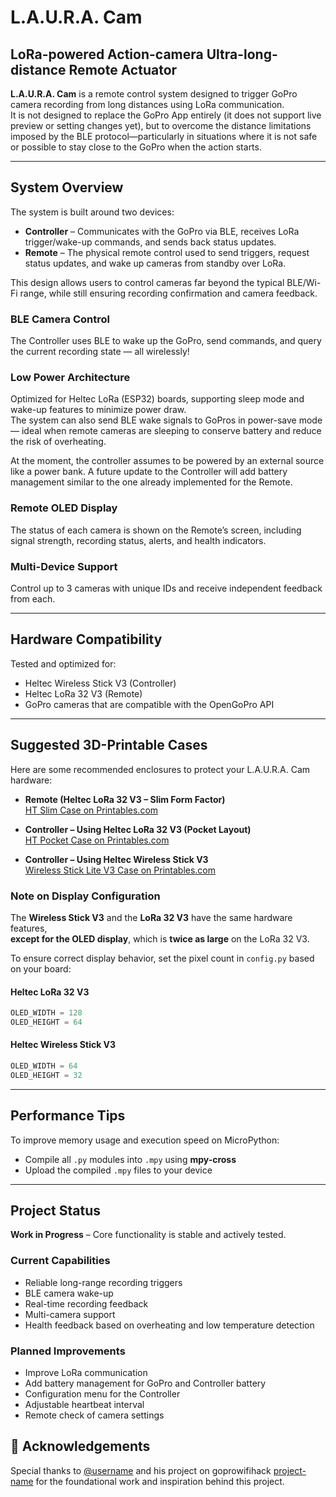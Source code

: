 # L.A.U.R.A. Cam

## LoRa-powered Action-camera Ultra-long-distance Remote Actuator

**L.A.U.R.A. Cam** is a remote control system designed to trigger GoPro camera recording from long distances using LoRa communication.  
It is not designed to replace the GoPro App entirely (it does not support live preview or setting changes yet), but to overcome the distance limitations imposed by the BLE protocol—particularly in situations where it is not safe or possible to stay close to the GoPro when the action starts.

---

## System Overview

The system is built around two devices:

- **Controller** – Communicates with the GoPro via BLE, receives LoRa trigger/wake-up commands, and sends back status updates.
- **Remote** – The physical remote control used to send triggers, request status updates, and wake up cameras from standby over LoRa.

This design allows users to control cameras far beyond the typical BLE/Wi-Fi range, while still ensuring recording confirmation and camera feedback.

### BLE Camera Control

The Controller uses BLE to wake up the GoPro, send commands, and query the current recording state — all wirelessly!

### Low Power Architecture

Optimized for Heltec LoRa (ESP32) boards, supporting sleep mode and wake-up features to minimize power draw.  
The system can also send BLE wake signals to GoPros in power-save mode — ideal when remote cameras are sleeping to conserve battery and reduce the risk of overheating.

At the moment, the controller assumes to be powered by an external source like a power bank. A future update to the Controller will add battery management similar to the one already implemented for the Remote.

### Remote OLED Display

The status of each camera is shown on the Remote’s screen, including signal strength, recording status, alerts, and health indicators.

### Multi-Device Support

Control up to 3 cameras with unique IDs and receive independent feedback from each.

---

## Hardware Compatibility

Tested and optimized for:

- Heltec Wireless Stick V3 (Controller)  
- Heltec LoRa 32 V3 (Remote)  
- GoPro cameras that are compatible with the OpenGoPro API

---

## Suggested 3D-Printable Cases

Here are some recommended enclosures to protect your L.A.U.R.A. Cam hardware:

- **Remote (Heltec LoRa 32 V3 – Slim Form Factor)**  
  [HT Slim Case on Printables.com](https://www.printables.com/model/936437-heltec-lora-32-v3-ht-slim-cases)

- **Controller – Using Heltec LoRa 32 V3 (Pocket Layout)**  
  [HT Pocket Case on Printables.com](https://www.printables.com/model/920722-heltec-lora-32-v3-ht-pocket-case)

- **Controller – Using Heltec Wireless Stick V3**  
  [Wireless Stick Lite V3 Case on Printables.com](https://www.printables.com/model/572273-heltec-wireless-stick-lite-v3-case/files)

### Note on Display Configuration

The **Wireless Stick V3** and the **LoRa 32 V3** have the same hardware features,  
**except for the OLED display**, which is **twice as large** on the LoRa 32 V3.

To ensure correct display behavior, set the pixel count in `config.py` based on your board:

#### Heltec LoRa 32 V3

```python
OLED_WIDTH = 128
OLED_HEIGHT = 64
```

#### Heltec Wireless Stick V3

```python
OLED_WIDTH = 64
OLED_HEIGHT = 32
```

---

## Performance Tips

To improve memory usage and execution speed on MicroPython:

- Compile all `.py` modules into `.mpy` using **mpy-cross**  
- Upload the compiled `.mpy` files to your device

---

## Project Status

**Work in Progress** – Core functionality is stable and actively tested.

### Current Capabilities

-  Reliable long-range recording triggers  
-  BLE camera wake-up  
-  Real-time recording feedback  
-  Multi-camera support  
-  Health feedback based on overheating and low temperature detection

### Planned Improvements

- Improve LoRa communication
- Add battery management for GoPro and Controller battery
- Configuration menu for the Controller
- Adjustable heartbeat interval
- Remote check of camera settings

## 🙏 Acknowledgements

Special thanks to [@username](https://github.com/KonradIT) and his project on goprowifihack [project-name](https://github.com/KonradIT/goprowifihack) for the foundational work and inspiration behind this project.
